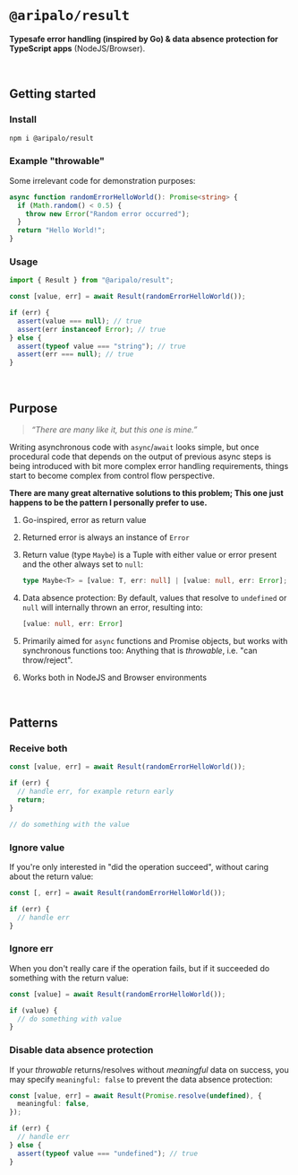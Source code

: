 # `@aripalo/result`

**Typesafe error handling (inspired by Go) & data absence protection for TypeScript apps** (NodeJS/Browser).

<br/>

## Getting started

### Install

```sh
npm i @aripalo/result
```

### Example "throwable"

Some irrelevant code for demonstration purposes:

```ts
async function randomErrorHelloWorld(): Promise<string> {
  if (Math.random() < 0.5) {
    throw new Error("Random error occurred");
  }
  return "Hello World!";
}
```

### Usage

```ts
import { Result } from "@aripalo/result";

const [value, err] = await Result(randomErrorHelloWorld());

if (err) {
  assert(value === null); // true
  assert(err instanceof Error); // true
} else {
  assert(typeof value === "string"); // true
  assert(err === null); // true
}
```

<br/>

## Purpose

> _“There are many like it, but this one is mine.”_

Writing asynchronous code with `async`/`await` looks simple, but once procedural code that depends on the output of previous async steps is being introduced with bit more complex error handling requirements, things start to become complex from control flow perspective.

**There are many great alternative solutions to this problem; This one just happens to be the pattern I personally prefer to use.**

1. Go-inspired, error as return value

2. Returned error is always an instance of `Error`

3. Return value (type `Maybe`) is a Tuple with either value or error present and the other always set to `null`:

   ```ts
   type Maybe<T> = [value: T, err: null] | [value: null, err: Error];
   ```

4. Data absence protection: By default, values that resolve to `undefined` or `null` will internally thrown an error, resulting into:

   ```ts
   [value: null, err: Error]
   ```

5. Primarily aimed for `async` functions and Promise objects, but works with synchronous functions too: Anything that is _throwable_, i.e. "can throw/reject".

6. Works both in NodeJS and Browser environments

<br/>

## Patterns

### Receive both

```ts
const [value, err] = await Result(randomErrorHelloWorld());

if (err) {
  // handle err, for example return early
  return;
}

// do something with the value
```

### Ignore value

If you're only interested in "did the operation succeed", without caring about the return value:

```ts
const [, err] = await Result(randomErrorHelloWorld());

if (err) {
  // handle err
}
```

### Ignore err

When you don't really care if the operation fails, but if it succeeded do something with the return value:

```ts
const [value] = await Result(randomErrorHelloWorld());

if (value) {
  // do something with value
}
```

### Disable data absence protection

If your _throwable_ returns/resolves without _meaningful_ data on success, you may specify `meaningful: false` to prevent the data absence protection:

```ts
const [value, err] = await Result(Promise.resolve(undefined), {
  meaningful: false,
});

if (err) {
  // handle err
} else {
  assert(typeof value === "undefined"); // true
}
```
